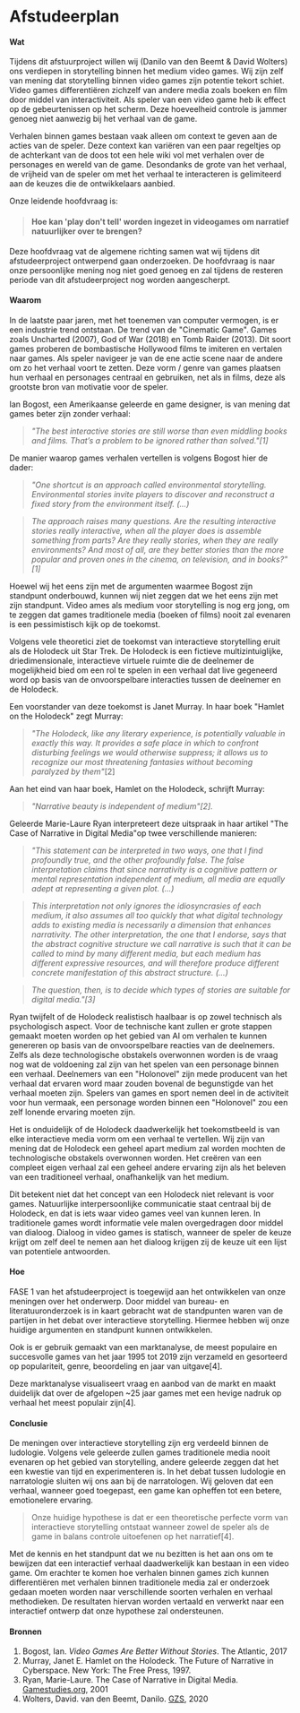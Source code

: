 # Afstudeerplan

#### Wat

Tijdens dit afstuurproject willen wij (Danilo van den Beemt & David Wolters) ons verdiepen in storytelling binnen het medium video games. Wij zijn zelf van mening dat storytelling binnen video games zijn potentie tekort schiet. Video games differentiëren zichzelf van andere media zoals boeken en film door middel van interactiviteit. Als speler van een video game heb ik effect op de gebeurtenissen op het scherm. Deze hoeveelheid controle is jammer genoeg niet aanwezig bij het verhaal van de game.

Verhalen binnen games bestaan vaak alleen om context te geven aan de acties van de speler. Deze context kan variëren van een paar regeltjes op de achterkant van de doos tot een hele wiki vol met verhalen over de personages en wereld van de game. Desondanks de grote van het verhaal, de vrijheid van de speler om met het verhaal te interacteren is gelimiteerd aan de keuzes die de ontwikkelaars aanbied.

Onze leidende hoofdvraag is:

> #### Hoe kan 'play don't tell' worden ingezet in videogames om narratief natuurlijker over te brengen?

Deze hoofdvraag vat de algemene richting samen wat wij tijdens dit afstudeerproject ontwerpend gaan onderzoeken. De hoofdvraag is naar onze persoonlijke mening nog niet goed genoeg en zal tijdens de resteren periode van dit afstudeerproject nog worden aangescherpt.

#### Waarom

In de laatste paar jaren, met het toenemen van computer vermogen, is er een industrie trend ontstaan. De trend van de "Cinematic Game". Games zoals Uncharted (2007), God of War (2018) en Tomb Raider (2013). Dit soort games proberen de bombastische Hollywood films te imiteren en vertalen naar games. Als speler navigeer je van de ene actie scene naar de andere om zo het verhaal voort te zetten.  Deze vorm / genre van games plaatsen hun verhaal en personages centraal en gebruiken, net als in films, deze als grootste bron van motivatie voor de speler. 

Ian Bogost, een Amerikaanse geleerde en game designer, is van mening dat games beter zijn zonder verhaal:

 > *"The best interactive stories are still worse than even middling books and films. That’s a problem to be ignored rather than solved."[1]*

De manier waarop games verhalen vertellen is volgens Bogost hier de dader:

 > *"One shortcut is an approach called environmental storytelling. Environmental stories invite players to discover and reconstruct a fixed story from the environment itself. (...)*
 
 > *The approach raises many questions. Are the resulting interactive stories really interactive, when all the player does is assemble something from parts? Are they really stories, when they are really environments? And most of all, are they better stories than the more popular and proven ones in the cinema, on television, and in books?"[1]*

Hoewel wij het eens zijn met de argumenten waarmee Bogost zijn standpunt onderbouwd, kunnen wij niet zeggen dat we het eens zijn met zijn standpunt. Video ames als medium voor storytelling is nog erg jong, om te zeggen dat games traditionele media (boeken of films) nooit zal evenaren is een pessimistisch kijk op de toekomst. 

Volgens vele theoretici ziet de toekomst van interactieve storytelling eruit als de Holodeck uit Star Trek. De Holodeck is een fictieve multizintuiglijke, driedimensionale, interactieve virtuele ruimte die de deelnemer de mogelijkheid bied om een rol te spelen in een verhaal dat live gegeneerd word op basis van de onvoorspelbare interacties tussen de deelnemer en de Holodeck. 

Een voorstander van deze toekomst is Janet Murray. In haar boek "Hamlet on the Holodeck" zegt Murray:

 > *"The Holodeck, like any literary experience, is potentially valuable in exactly this way. It provides a safe place in which to confront disturbing feelings we would otherwise suppress; it allows us to recognize our most threatening fantasies without becoming paralyzed by them"*[2]

Aan het eind van haar boek, Hamlet on the Holodeck, schrijft Murray:

 > *"Narrative beauty is independent of medium"[2].*

Geleerde Marie-Laure Ryan interpreteert deze uitspraak in haar artikel "The Case of Narrative in Digital Media"op twee verschillende manieren:

 > *"This statement can be interpreted in two ways, one that I find profoundly true, and the other profoundly false. The false interpretation claims that since narrativity is a cognitive pattern or mental representation independent of medium, all media are equally adept at representing a given plot. (...)*
 
 > *This interpretation not only ignores the idiosyncrasies of each medium, it also assumes all too quickly that what digital technology adds to existing media is necessarily a dimension that enhances narrativity. The other interpretation, the one that I endorse, says that the abstract cognitive structure we call narrative is such that it can be called to mind by many different media, but each medium has different expressive resources, and will therefore produce different concrete manifestation of this abstract structure. (...)*
 
 > *The question, then, is to decide which types of stories are suitable for digital media."[3]*

Ryan twijfelt of de Holodeck realistisch haalbaar is op zowel technisch als psychologisch aspect. Voor de technische kant zullen er grote stappen gemaakt moeten worden op het gebied van AI om verhalen te kunnen genereren op basis van de onvoorspelbare reacties van de deelnemers. Zelfs als deze technologische obstakels overwonnen worden is de vraag nog wat de voldoening zal zijn van het spelen van een personage binnen een verhaal. Deelnemers van een "Holonovel" zijn mede producent van het verhaal dat ervaren word maar zouden bovenal de begunstigde van het verhaal moeten zijn. Spelers van games en sport nemen deel in de activiteit voor hun vermaak, een personage worden binnen een "Holonovel" zou een zelf lonende ervaring moeten zijn.

Het is onduidelijk of de Holodeck daadwerkelijk het toekomstbeeld is van elke interactieve media vorm om een verhaal te vertellen. Wij zijn van mening dat de Holodeck een geheel apart medium zal worden mochten de technologische obstakels overwonnen worden. Het creëren van een compleet eigen verhaal zal een geheel andere ervaring zijn als het beleven van een traditioneel verhaal, onafhankelijk van het medium.

Dit betekent niet dat het concept van een Holodeck niet relevant is voor games. Natuurlijke interpersoonlijke communicatie staat centraal bij de Holodeck, en dat is iets waar video games veel van kunnen leren. In traditionele games wordt informatie vele malen overgedragen door middel van dialoog. Dialoog in video games is statisch, wanneer de speler de keuze krijgt om zelf deel te nemen aan het dialoog krijgen zij de keuze uit een lijst van potentiele antwoorden.

#### Hoe

FASE 1 van het afstudeerproject is toegewijd aan het ontwikkelen van onze meningen over het onderwerp. Door middel van bureau- en literatuuronderzoek is in kaart gebracht wat de standpunten waren van de partijen in het debat over interactieve storytelling. Hiermee hebben wij onze huidige argumenten en standpunt kunnen ontwikkelen.

Ook is er gebruik gemaakt van een marktanalyse, de meest populaire en succesvolle games van het jaar 1995 tot 2019 zijn verzameld en gesorteerd op populariteit, genre, beoordeling en jaar van uitgave[4].

Deze marktanalyse visualiseert vraag en aanbod van de markt en maakt duidelijk dat over de afgelopen ~25 jaar games met een hevige nadruk op verhaal het meest populair zijn[4].

#### Conclusie

De meningen over interactieve storytelling zijn erg verdeeld binnen de ludologie. Volgens vele geleerde zullen games traditionele media nooit evenaren op het gebied van storytelling, andere geleerde zeggen dat het een kwestie van tijd en experimenteren is. In het debat tussen ludologie en narratologie sluiten wij ons aan bij de narratologen. Wij geloven dat een verhaal, wanneer goed toegepast, een game kan opheffen tot een betere, emotionelere ervaring. 

> Onze huidige hypothese is dat er een theoretische perfecte vorm van interactieve storytelling ontstaat wanneer zowel de speler als de game in balans controle uitoefenen op het narratief[4].

Met de kennis en het standpunt dat we nu bezitten is het aan ons om te bewijzen dat een interactief verhaal daadwerkelijk kan bestaan in een video game. Om erachter te komen hoe verhalen binnen games zich kunnen differentiëren met verhalen binnen traditionele media zal er onderzoek gedaan moeten worden naar verschillende soorten verhalen en verhaal methodieken. De resultaten hiervan worden vertaald en verwerkt naar een interactief ontwerp dat onze hypothese zal ondersteunen. 

#### Bronnen

1. Bogost, Ian. *Video Games Are Better Without Stories*. The Atlantic, 2017
2. Murray, Janet E. Hamlet on the Holodeck. The Future of Narrative in Cyberspace. New York: The Free Press, 1997.
3. Ryan, Marie-Laure. The Case of Narrative in Digital Media. [Gamestudies.org](http://gamestudies.org/), 2001
4. Wolters, David. van den Beemt, Danilo. [GZS](https://thievesguild-gzs.herokuapp.com/research/genres), 2020